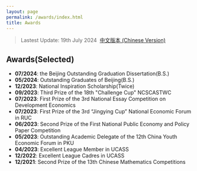 ```yaml
---
layout: page
permalink: /awards/index.html
title: Awards
---
```


> Lastest Update: 19th July 2024&nbsp;  [中文版本 (Chinese Version)](https://fyapeng.com/awards-zh/)



## Awards(Selected)

- **07/2024**: the Beijing Outstanding Graduation Dissertation(B.S.)
- **05/2024**: Outstanding Graduates of Beijing(B.S.)
- **12/2023**: National Inspiration Scholarship(Twice)
- **09/2023**: Third Prize of the 18th "Challenge Cup" NCSCASTWC
- **07/2023**: First Prize of the 3rd National Essay Competition on Development Economics
- **07/2023**: First Prize of the 3rd “Jingying Cup” National Economic Forum in RUC
- **06/2023**: Second Prize of the First National Public Economy and Policy Paper Competition
- **05/2023**: Outstanding Academic Delegate of the 12th China Youth Economic Forum in PKU
- **04/2023**: Excellent League Member in UCASS
- **12/2022**: Excellent League Cadres in UCASS
- **12/2021**: Second Prize of the 13th Chinese Mathematics Competitions


